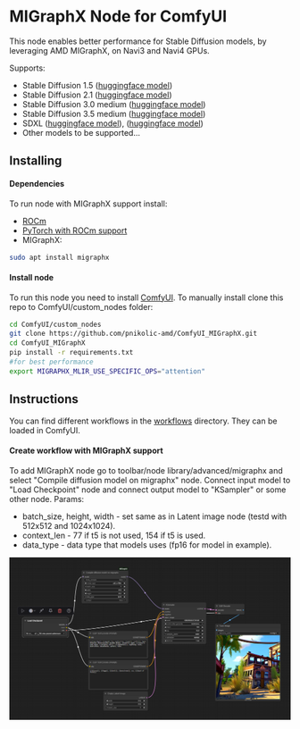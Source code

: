 # MIGraphX Node for ComfyUI

This node enables better performance for Stable Diffusion models, by leveraging AMD MIGraphX, on Navi3 and Navi4 GPUs.

Supports:

* Stable Diffusion 1.5 ([huggingface model](https://huggingface.co/stable-diffusion-v1-5/stable-diffusion-v1-5))
* Stable Diffusion 2.1 ([huggingface model](https://huggingface.co/stabilityai/stable-diffusion-2-1))
* Stable Diffusion 3.0 medium ([huggingface model](https://huggingface.co/stabilityai/stable-diffusion-3-medium))
* Stable Diffusion 3.5 medium ([huggingface model](https://huggingface.co/stabilityai/stable-diffusion-3.5-medium))
* SDXL ([huggingface model](https://huggingface.co/stabilityai/stable-diffusion-xl-base-1.0)), ([huggingface model](https://huggingface.co/stabilityai/stable-diffusion-xl-refiner-1.0))
* Other models to be supported...

## Installing

#### Dependencies
To run node with MIGraphX support install:
* [ROCm](https://rocm.docs.amd.com/projects/install-on-linux/en/latest/) 
* [PyTorch with ROCm support](https://rocm.docs.amd.com/projects/install-on-linux/en/latest/install/3rd-party/pytorch-install.html)
* MIGraphX:
```bash
sudo apt install migraphx
```

#### Install node
To run this node you need to install [ComfyUI](https://github.com/comfyanonymous/ComfyUI). 
To manually install clone this repo to ComfyUI/custom_nodes folder:
```bash
cd ComfyUI/custom_nodes
git clone https://github.com/pnikolic-amd/ComfyUI_MIGraphX.git
cd ComfyUI_MIGraphX
pip install -r requirements.txt
#for best performance
export MIGRAPHX_MLIR_USE_SPECIFIC_OPS="attention"
```

## Instructions
You can find different workflows in the [workflows](./workflows/) directory. They can be loaded in ComfyUI.

#### Create workflow with MIGraphX support
To add MIGraphX node go to toolbar/node library/advanced/migraphx and select "Compile diffusion model on migraphx" node. Connect input model to "Load Checkpoint" node and connect output model to "KSampler" or some other node. Params:
* batch_size, height, width - set same as in Latent image node (testd with 512x512 and 1024x1024).
* context_len - 77 if t5 is not used, 154 if t5 is used.
* data_type - data type that models uses (fp16 for model in example).

![ComfyUI Screenshot](./Screenshot-Comfy.png)